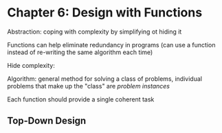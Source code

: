 # Chapter 6: Design with Functions

Abstraction: coping with complexity by simplifying ot hiding it

Functions can help eliminate redundancy in programs (can use a function instead of re-writing the same algorithm each time)

Hide complexity:

Algorithm: general method for solving a class of problems, individual problems that make up the "class" are *problem instances*

Each function should provide a single coherent task

## Top-Down Design